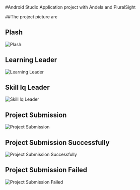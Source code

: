 #Android Studio Application project with Andela and PluralSight 

##The project picture are 
## Plash
![Plash](/images/splash.PNG)

## Learning Leader
![Learning Leader](/images/learning_leader.PNG)


## Skill Iq Leader
![Skill Iq Leader](/images/skill_iq_leader.PNG)


## Project Submission
![Project Submission](/images/project_form.PNG)


## Project Submission Successfully
![Project Submission Successfully](/images/submission_success.PNG)


## Project Submission Failed
![Project Submission Failed](/images/submission_failed.PNG)

